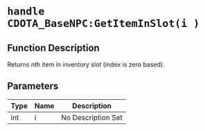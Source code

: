 # `handle CDOTA_BaseNPC:GetItemInSlot(i )`
## Function Description
Returns nth item in inventory slot (index is zero based).
## Parameters
Type|Name|Description
--|--|--
int|i|No Description Set
